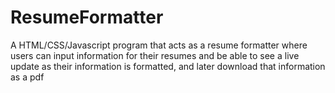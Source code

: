 # ResumeFormatter
A HTML/CSS/Javascript program that acts as a resume formatter where users can input information for their resumes and be able to see a live update as their information is formatted, and later download that information as a pdf
